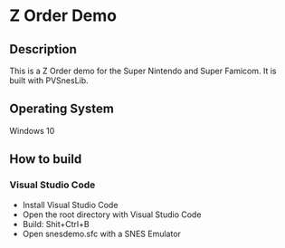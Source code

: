 # Z Order Demo

## Description
This is a Z Order demo for the Super Nintendo and Super Famicom.
It is built with PVSnesLib.

## Operating System
Windows 10

## How to build
### Visual Studio Code
- Install Visual Studio Code
- Open the root directory with Visual Studio Code
- Build: Shit+Ctrl+B
- Open snesdemo.sfc with a SNES Emulator
